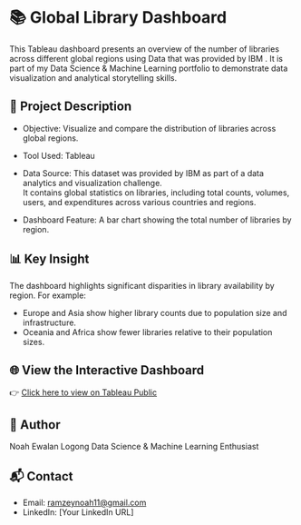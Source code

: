 # 📚 Global Library Dashboard

This Tableau dashboard presents an overview of the number of libraries across different global regions using Data that was provided by IBM . It is part of my Data Science & Machine Learning portfolio to demonstrate data visualization and analytical storytelling skills.

## 🧩 Project Description

- Objective: Visualize and compare the distribution of libraries across global regions.
- Tool Used: Tableau
- Data Source:
              This dataset was provided by IBM as part of a data analytics and visualization challenge.  
              It contains global statistics on libraries, including total counts, volumes, users, and expenditures across various countries and regions.

- Dashboard Feature: A bar chart showing the total number of libraries by region.

## 📊 Key Insight

The dashboard highlights significant disparities in library availability by region. For example:
- Europe and Asia show higher library counts due to population size and infrastructure.
- Oceania and Africa show fewer libraries relative to their population sizes.


## 🌐 View the Interactive Dashboard

👉 [Click here to view on Tableau Public](https://public.tableau.com/views/countrydetails_17503223257800/CountryDetailsbyRegion?:language=en-US&publish=yes&:sid=&:redirect=auth&:display_count=n&:origin=viz_share_link)
## 📌 Author
Noah Ewalan Logong
Data Science & Machine Learning Enthusiast


## 📬 Contact

- Email: ramzeynoah11@gmail.com  
- LinkedIn: [Your LinkedIn URL]
